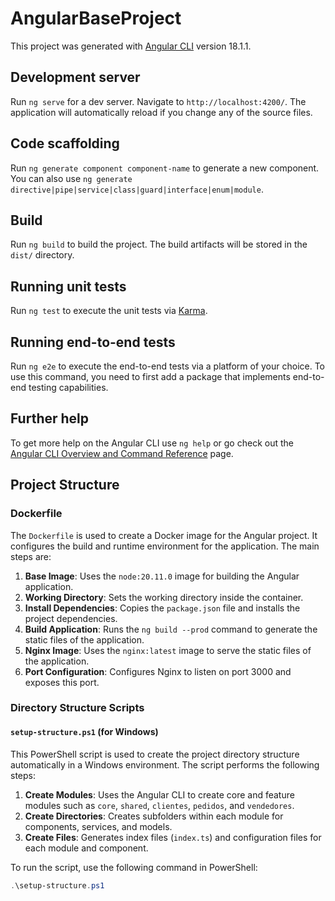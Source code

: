 # AngularBaseProject

This project was generated with [Angular CLI](https://github.com/angular/angular-cli) version 18.1.1.

## Development server

Run `ng serve` for a dev server. Navigate to `http://localhost:4200/`. The application will automatically reload if you change any of the source files.

## Code scaffolding

Run `ng generate component component-name` to generate a new component. You can also use `ng generate directive|pipe|service|class|guard|interface|enum|module`.

## Build

Run `ng build` to build the project. The build artifacts will be stored in the `dist/` directory.

## Running unit tests

Run `ng test` to execute the unit tests via [Karma](https://karma-runner.github.io).

## Running end-to-end tests

Run `ng e2e` to execute the end-to-end tests via a platform of your choice. To use this command, you need to first add a package that implements end-to-end testing capabilities.

## Further help

To get more help on the Angular CLI use `ng help` or go check out the [Angular CLI Overview and Command Reference](https://angular.dev/tools/cli) page.

## Project Structure

### Dockerfile

The `Dockerfile` is used to create a Docker image for the Angular project. It configures the build and runtime environment for the application. The main steps are:

1. **Base Image**: Uses the `node:20.11.0` image for building the Angular application.
2. **Working Directory**: Sets the working directory inside the container.
3. **Install Dependencies**: Copies the `package.json` file and installs the project dependencies.
4. **Build Application**: Runs the `ng build --prod` command to generate the static files of the application.
5. **Nginx Image**: Uses the `nginx:latest` image to serve the static files of the application.
6. **Port Configuration**: Configures Nginx to listen on port 3000 and exposes this port.

### Directory Structure Scripts

#### `setup-structure.ps1` (for Windows)

This PowerShell script is used to create the project directory structure automatically in a Windows environment. The script performs the following steps:

1. **Create Modules**: Uses the Angular CLI to create core and feature modules such as `core`, `shared`, `clientes`, `pedidos`, and `vendedores`.
2. **Create Directories**: Creates subfolders within each module for components, services, and models.
3. **Create Files**: Generates index files (`index.ts`) and configuration files for each module and component.

To run the script, use the following command in PowerShell:

```powershell
.\setup-structure.ps1